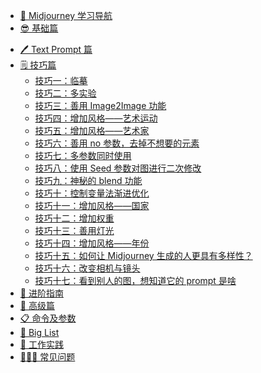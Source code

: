 - [🧭 Midjourney 学习导航](home.md)
- [😎 基础篇](midjourney/mj-tutorial-basics/README.md)
  <!-- - [如何使用 Midjourney？](midjourney/mj-tutorial-basics/how-to-use-midjourney.md)
  - [Midjourney Prompt 基本结构](midjourney/mj-tutorial-basics/midjourney-basics-prompt.md)
  - [Midjourney 基础设置](midjourney/mj-tutorial-basics/midjourney-basics-setting.md)
  - [Midjourney Prompt 常用参数](midjourney/mj-tutorial-basics/midjourney-common-parameters.md)
  - [订阅 Midjourney 会员](midjourney/mj-tutorial-basics/midjourney-membership.md) -->
* [🖊️ Text Prompt 篇](midjourney/mj-tutorial-text-prompt/README.md)
  <!-- * [框架总结](midjourney/mj-tutorial-text-prompt/framework-summary.md)
  * [场景1：Stock Photo](midjourney/mj-tutorial-text-prompt/scenario-1-stock-photo.md)
  * [场景2：品牌 Logo](midjourney/mj-tutorial-text-prompt/scenario-2-brands-logo.md)
  * [场景3：App & 徽章 Logo](midjourney/mj-tutorial-text-prompt/scenario-3-app-and-emblem-logo.md)
  * [场景4：插画](midjourney/mj-tutorial-text-prompt/scenario-4-illustrations.md)
  * [场景5：头像](midjourney/mj-tutorial-text-prompt/scenario-5-avatar.md)
  * [场景6：游戏](midjourney/mj-tutorial-text-prompt/scenario-6-game.md)
  * [场景7：实物](midjourney/mj-tutorial-text-prompt/scenario-7-substance.md)
  * [场景8：人物](midjourney/mj-tutorial-text-prompt/scenario-8-human.md)
  * [场景9：风景](midjourney/mj-tutorial-text-prompt/scenario-9-landscapes.md)
  * [场景10：动漫](midjourney/mj-tutorial-text-prompt/scenario-10-anime.md)
  * [场景11：其他](midjourney/mj-tutorial-text-prompt/scenario-11-other.md)
  * [撰写 Text Prompt 注意事项](midjourney/mj-tutorial-text-prompt/text-prompt-cautions.md) -->
* [🗒️ 技巧篇](midjourney/mj-tutorial-tips/README.md)
  * [技巧一：临摹](midjourney/mj-tutorial-tips/tips-1-imitation.md)
  * [技巧二：多实验](midjourney/mj-tutorial-tips/tips-2-experiment.md)
  * [技巧三：善用 Image2Image 功能](midjourney/mj-tutorial-tips/tips-3-img2img.md)
  * [技巧四：增加风格——艺术运动](midjourney/mj-tutorial-tips/tips-4-art-movement.md)
  * [技巧五：增加风格——艺术家](midjourney/mj-tutorial-tips/tips-5-artist.md)
  * [技巧六：善用 no 参数，去掉不想要的元素](midjourney/mj-tutorial-tips/tips-6-no-parameter.md)
  * [技巧七：多参数同时使用](midjourney/mj-tutorial-tips/tips-7-multi-parameters.md)
  * [技巧八：使用 Seed 参数对图进行二次修改](midjourney/mj-tutorial-tips/tips-8-seed-parameter.md)
  * [技巧九：神秘的 blend 功能](midjourney/mj-tutorial-tips/tips-9-blend.md)
  * [技巧十：控制变量法渐进优化](midjourney/mj-tutorial-tips/tips-10-control-variables-method.md)
  * [技巧十一：增加风格——国家](midjourney/mj-tutorial-tips/tips-11-country.md)
  * [技巧十二：增加权重](midjourney/mj-tutorial-tips/tips-12-increase-weight.md)
  * [技巧十三：善用灯光](midjourney/mj-tutorial-tips/tips-13-lighting.md)
  * [技巧十四：增加风格——年份](midjourney/mj-tutorial-tips/tips-14-year.md)
  * [技巧十五：如何让 Midjourney 生成的人更具有多样性？](midjourney/mj-tutorial-tips/tips-15-human-diversity.md)
  * [技巧十六：改变相机与镜头](midjourney/mj-tutorial-tips/tips-16-camera-lens.md)
  * [技巧十七：看到别人的图，想知道它的 prompt 是啥](midjourney/mj-tutorial-tips/tips-17-describe.md)
* [📑 进阶指南]()
* [🚀 高级篇](midjourney/mj-tutorial-extras/README.md)
  <!-- * [Midjourney 各版本差异](midjourney/mj-tutorial-extras/differences-between-versions.md)
  * [Midjourney Prompt 高级参数](midjourney/mj-tutorial-extras/midjourney-extras-parameters.md)
  * [Midjourney 官方 FAQ](midjourney/mj-tutorial-extras/midjourney-official-faq.md) -->
* [📋 命令及参数]()
* [📁 Big List](midjourney/mj-tutorial-list/README.md)  
  <!-- * [👺 Anime List](midjourney/mj-tutorial-list/anime-list.md)
  * [🧑‍🎨 Artist List](midjourney/mj-tutorial-list/artist-list.md)
  * [📷 Camera and Lens List](midjourney/mj-tutorial-list/camera-and-lens-list.md)
  * [💡 Lighting List](midjourney/mj-tutorial-list/lighting-list.md)
  * [💬 Midjourney 完整参数列表](midjourney/mj-tutorial-list/midjourney-parameters-list.md)
  * [🏞️ Photographers List](midjourney/mj-tutorial-list/photographers-list.md) -->
* [🔨 工作实践]()
* [🙋🏼‍♂️ 常见问题]()

